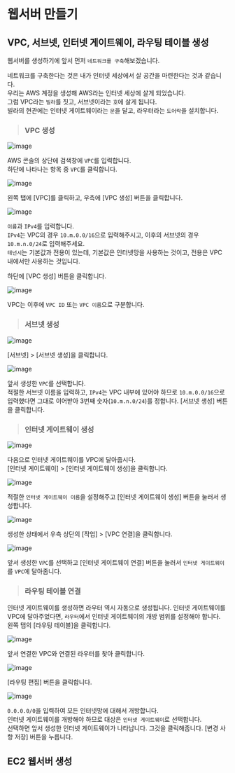 # 웹서버 만들기

## VPC, 서브넷, 인터넷 게이트웨이, 라우팅 테이블 생성

웹서버를 생성하기에 앞서 먼저 `네트워크를 구축`해보겠습니다.

네트워크를 구축한다는 것은 내가 인터넷 세상에서 살 공간을 마련한다는 것과 같습니다.   
우리는 AWS 계정을 생성해 AWS라는 인터넷 세상에 살게 되었습니다.   
그럼 VPC라는 `빌라`를 짓고, 서브넷이라는 `호`에 살게 됩니다.   
빌라의 현관에는 인터넷 게이트웨이라는 `문`을 달고, 라우터라는 `도어락`을 설치합니다.   

> <h3>VPC 생성</h3>

![image](https://user-images.githubusercontent.com/43658658/134436316-08f20892-152b-4420-a3a5-f7b7489bf7ef.png)

AWS 콘솔의 상단에 검색창에 `VPC`를 입력합니다.   
하단에 나타나는 항목 중 `VPC`를 클릭합니다.

![image](https://user-images.githubusercontent.com/43658658/134436441-9a7650f2-8451-40e5-a2ec-2b0140e22d1f.png)

왼쪽 탭에 [VPC]를 클릭하고, 우측에 [VPC 생성] 버튼을 클릭합니다.

![image](https://user-images.githubusercontent.com/43658658/134436767-8edcb86c-c34d-4288-852d-0c62960c67df.png)

`이름`과 `IPv4`를 입력합니다.   
`IPv4`는 VPC의 경우 `10.m.0.0/16`으로 입력해주시고, 이후의 서브넷의 경우 `10.m.n.0/24`로 입력해주세요.   
`테넌시`는 기본값과 전용이 있는데, 기본값은 인터넷망을 사용하는 것이고, 전용은 VPC 내에서만 사용하는 것입니다.

하단에 [VPC 생성] 버튼을 클릭합니다.

![image](https://user-images.githubusercontent.com/43658658/134437378-c64c528b-4b42-43b8-ba9e-c1f497eabd71.png)

VPC는 이후에 `VPC ID` 또는 `VPC 이름`으로 구분합니다.

> <h3>서브넷 생성</h3>

![image](https://user-images.githubusercontent.com/43658658/134437550-1ae32b03-83b4-4e18-b507-dcd36fc0b365.png)

[서브넷] > [서브넷 생성]을 클릭합니다.

![image](https://user-images.githubusercontent.com/43658658/134437770-d33a5f26-6aee-473a-b1fe-ba37e4c8794a.png)

앞서 생성한 `VPC`를 선택합니다.   
적절한 서브넷 이름을 입력하고, `IPv4`는 VPC 내부에 있어야 하므로 `10.m.0.0/16`으로 입력했다면 그대로 이어받아 3번째 숫자(`10.m.n.0/24`)를 정합니다.
[서브넷 생성] 버튼을 클릭합니다.

> <h3>인터넷 게이트웨이 생성</h3>

![image](https://user-images.githubusercontent.com/43658658/134437996-1d58d824-f0c6-412d-a401-6e9d9b5570db.png)

다음으로 인터넷 게이트웨이를 VPC에 달아줍시다.   
[인터넷 게이트웨이] > [인터넷 게이트웨이 생성]을 클릭합니다.

![image](https://user-images.githubusercontent.com/43658658/134438144-9225e3f6-b2b9-455b-913a-fc25e87c4a29.png)

적절한 `인터넷 게이트웨이 이름`을 설정해주고 [인터넷 게이트웨이 생성] 버튼을 눌러서 생성합니다.   

![image](https://user-images.githubusercontent.com/43658658/134438270-f10f392a-b795-4779-af11-390b8420fc58.png)

생성한 상태에서 우측 상단의 [작업] > [VPC 연결]을 클릭합니다.

![image](https://user-images.githubusercontent.com/43658658/134438319-069d6242-f4d4-4f79-9a7b-7c4e6aa8f4fa.png)

앞서 생성한 `VPC`를 선택하고 [인터넷 게이트웨이 연결] 버튼을 눌러서 `인터넷 게이트웨이`를 `VPC`에 달아줍니다.

> <h3>라우팅 테이블 연결</h3>

인터넷 게이트웨이를 생성하면 라우터 역시 자동으로 생성됩니다.
인터넷 게이트웨이를 VPC에 달아주었다면, `라우터`에서 인터넷 게이트웨이의 개방 범위를 설정해야 합니다.
왼쪽 탭의 [라우팅 테이블]을 클릭합니다.

![image](https://user-images.githubusercontent.com/43658658/134438538-430df0e9-1da7-4927-9ed0-3af33a02db6f.png)

앞서 연결한 VPC와 연결된 라우터를 찾아 클릭합니다.

![image](https://user-images.githubusercontent.com/43658658/134438667-8927bd12-6b52-4db5-9128-5b67f0c36d63.png)

[라우팅 편집] 버튼을 클릭합니다.

![image](https://user-images.githubusercontent.com/43658658/134438836-47e67323-dbb1-41be-bc69-b2af6af9718e.png)

`0.0.0.0/0`을 입력하여 모든 인터넷망에 대해서 개방합니다.   
인터넷 게이트웨이를 개방해야 하므로 대상은 `인터넷 게이트웨이`로 선택합니다.   
선택하면 앞서 생성한 인터넷 게이트웨이가 나타납니다. 그것을 클릭해줍니다.
[변경 사항 저장] 버튼을 누릅니다.

## EC2 웹서버 생성
